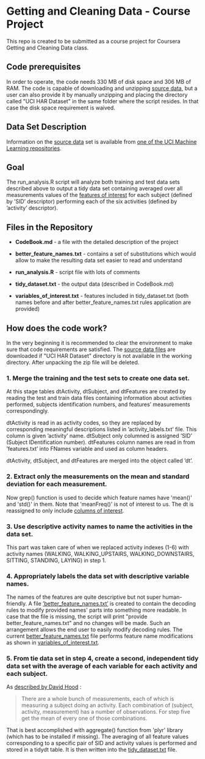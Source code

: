 # Getting and Cleaning Data - Course Project

This repo is created to be submitted as a course project for Coursera Getting and Cleaning Data class.

## Code prerequisites
In order to operate, the code needs 330 MB of disk space and 306 MB of RAM.
The code is capable of downloading and unzipping [source data](https://d396qusza40orc.cloudfront.net/getdata%2Fprojectfiles%2FUCI%20HAR%20Dataset.zip), but a user can also provide it by manually unzipping and placing the directory called "UCI HAR Dataset" in the same folder where the script resides. In that case the disk space requirement is waived.

## Data Set Description

Information on the [source data](https://d396qusza40orc.cloudfront.net/getdata%2Fprojectfiles%2FUCI%20HAR%20Dataset.zip) set is available from [one of the UCI Machine Learning repositories](http://archive.ics.uci.edu/ml/datasets/Human+Activity+Recognition+Using+Smartphones).

## Goal

The run_analysis.R script will analyze both training and test data sets described above to output a tidy data set containing averaged over all measurements values of the [features of interest](https://github.com/kirnosov/GetCleanData/blob/master/variables_of_interest.txt) for each subject (defined by &rsquo;SID&rsquo; descriptor) performing each of the six activities (defined by &rsquo;activity&rsquo; descriptor).

## Files in the Repository

* **CodeBook.md** - a file with the detailed description of the project

* **better\_feature\_names.txt** - contains a set of substitutions which would allow to make the resulting data set easier to read and understand

* **run_analysis.R** - script file with lots of comments

* **tidy\_dataset.txt** - the output data (described in CodeBook.md)

* **variables\_of\_interest.txt** - features included in tidy_dataset.txt (both names before and after better\_feature\_names.txt rules application are provided)

## How does the code work?

In the very beginning it is recommended to clear the environment to make sure that code requirements are satisfied. The [source data files](https://d396qusza40orc.cloudfront.net/getdata%2Fprojectfiles%2FUCI%20HAR%20Dataset.zip) are downloaded if "UCI HAR Dataset" directory is not available in the working directory. After unpacking the zip file will be deleted.

### 1. Merge the training and the test sets to create one data set.

At this stage tables dtActivity, dtSubject, and dtFeatures are created by reading the test and train data files containing information about activities performed, subjects identification numbers, and features&rsquo; measurements correspondingly. 

dtActivity is read in as activity codes, so they are replaced by corresponding meaningful descriptions listed in &rsquo;activity_labels.txt&rsquo; file. This column is given &rsquo;activity&rsquo; name. dtSubject only columned is assigned &rsquo;SID&rsquo; (Subject IDentification number). dtFeatures column names are read in from &rsquo;features.txt&rsquo; into FNames variable and used as column headers. 

dtActivity, dtSubject, and dtFeatures are merged into the object called &rsquo;dt&rsquo;.

### 2. Extract only the measurements on the mean and standard deviation for each measurement.

Now grep() function is used to decide which feature names have 'mean()' and 'std()' in them. Note that 'meanFreq()' is not of interest to us. The dt is reassigned to only include [columns of interest](https://github.com/kirnosov/GetCleanData/blob/master/variables_of_interest.txt).

### 3. Use descriptive activity names to name the activities in the data set.

This part was taken care of when we replaced activity indexes (1-6) with activity names (WALKING, WALKING\_UPSTAIRS, WALKING\_DOWNSTAIRS, SITTING, STANDING, LAYING) in step 1.

### 4. Appropriately labels the data set with descriptive variable names.

The names of the features are quite descriptive but not super human-friendly. A file [&rsquo;better\_feature\_names.txt&rsquo;](https://github.com/kirnosov/GetCleanData/blob/master/better_feature_names.txt) is created to contain the decoding rules to modify provided names' parts into something more readable. In case that the file is missing, the script will print "provide better\_feature\_names.txt" and no changes will be made. 
Such an arrangement allows the end user to easily modify decoding rules. The current [better\_feature\_names.txt](https://github.com/kirnosov/GetCleanData/blob/master/better_feature_names.txt) file performs feature name modifications as shown in [variables\_of\_interest.txt](https://github.com/kirnosov/GetCleanData/blob/master/variables_of_interest.txt).

### 5. From tie data set in step 4, create a second, independent tidy data set with the average of each variable for each activity and each subject.

As [described by David Hood](https://class.coursera.org/getdata-013/forum/thread?thread_id=31) :
> There are a whole bunch of measurements, each of which is measuring a subject
> doing an activity. Each combination of (subject, activity, measurement) has a
> number of observations. For step five get the mean of every one of those combinations.

That is best accomplished with aggregate() function from 'plyr' library (which has to be installed if missing). The averaging of all feature values corresponding to a specific pair of SID and activity values is performed and stored in a tidydt table. It is then written into the [tidy_dataset.txt](https://github.com/kirnosov/GetCleanData/blob/master/tidy_dataset.txt) file.